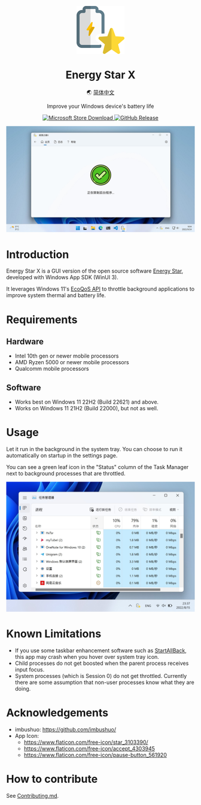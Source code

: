 <p align="center">
  <img width="128" align="center" src="EnergyStarX/Assets/Icon.png">
</p>

<h1 align="center" style="font-weight: bold">
  Energy Star X
</h1>

<p align="center">
  🌏
  <a href="README.zh-hans.md">简体中文</a>
</p>

<p align="center">
  Improve your Windows device's battery life
</p>

<p align="center">
  <a href="https://www.microsoft.com/store/productId/9NF7JTB3B17P" target="_blank">
    <img src="https://img.shields.io/badge/Microsoft%20Store-Download-orange" alt="Microsoft Store Download" />
  </a>
  <a href="https://github.com/JasonWei512/EnergyStarX/releases" target="_blank">
    <img src="https://img.shields.io/github/v/release/JasonWei512/EnergyStarX?label=GitHub%20Release" alt="GitHub Release" />
  </a>
</p>

![Screenshot](.github/images/Screenshot.png)


# Introduction

Energy Star X is a GUI version of the open source software [Energy Star](https://github.com/imbushuo/EnergyStar/), developed with Windows App SDK (WinUI 3).

It leverages Windows 11's [EcoQoS API](https://devblogs.microsoft.com/performance-diagnostics/introducing-ecoqos/) to throttle background applications to improve system thermal and battery life.


# Requirements

## Hardware

- Intel 10th gen or newer mobile processors
- AMD Ryzen 5000 or newer mobile processors
- Qualcomm mobile processors

## Software

- Works best on Windows 11 22H2 (Build 22621) and above.
- Works on Windows 11 21H2 (Build 22000), but not as well.


# Usage

Let it run in the background in the system tray. You can choose to run it automatically on startup in the settings page.

You can see a green leaf icon in the "Status" column of the Task Manager next to background processes that are throttled.

![Task Manager Leaf](/EnergyStarX/Assets/InApp/Task_Manager_Leaf.jpg)


# Known Limitations

- If you use some taskbar enhancement software such as [StartAllBack](https://www.startallback.com/), this app may crash when you hover over system tray icon.
- Child processes do not get boosted when the parent process receives input focus.
- System processes (which is Session 0) do not get throttled. Currently there are some assumption that non-user processes know what they are doing.


# Acknowledgements

- imbushuo: https://github.com/imbushuo/
- App Icon: 
  - https://www.flaticon.com/free-icon/star_3103390/
  - https://www.flaticon.com/free-icon/accept_4303945
  - https://www.flaticon.com/free-icon/pause-button_561920


# How to contribute

See [Contributing.md](./doc/Contributing.md).